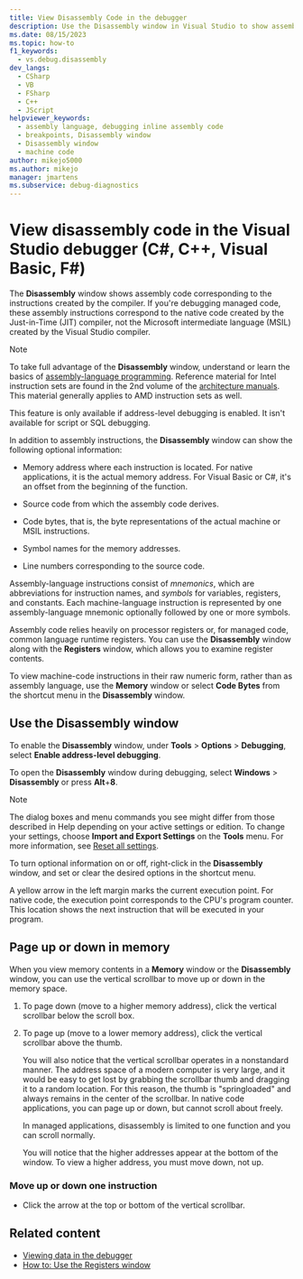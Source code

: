 ```yaml
---
title: View Disassembly Code in the debugger
description: Use the Disassembly window in Visual Studio to show assembly code corresponding to the instructions created by the compiler.
ms.date: 08/15/2023
ms.topic: how-to
f1_keywords: 
  - vs.debug.disassembly
dev_langs: 
  - CSharp
  - VB
  - FSharp
  - C++
  - JScript
helpviewer_keywords: 
  - assembly language, debugging inline assembly code
  - breakpoints, Disassembly window
  - Disassembly window
  - machine code
author: mikejo5000
ms.author: mikejo
manager: jmartens
ms.subservice: debug-diagnostics
---
```

# View disassembly code in the Visual Studio debugger (C#, C++, Visual Basic, F#)


The **Disassembly** window shows assembly code corresponding to the instructions created by the compiler. If you're debugging managed code, these assembly instructions correspond to the native code created by the Just-in-Time (JIT) compiler, not the Microsoft intermediate language (MSIL) created by the Visual Studio compiler.

> [!NOTE]
> To take full advantage of the **Disassembly** window, understand or learn the basics of [assembly-language programming](https://wikipedia.org/wiki/Assembly_language). Reference material for Intel instruction sets are found in the 2nd volume of the [architecture manuals](https://www.intel.com/content/www/us/en/developer/articles/technical/intel-sdm.html#three-volume). This material generally applies to AMD instruction sets as well.

This feature is only available if address-level debugging is enabled. It isn't available for script or SQL debugging.

In addition to assembly instructions, the **Disassembly** window can show the following optional information:

- Memory address where each instruction is located. For native applications, it is the actual memory address. For Visual Basic or C#, it's an offset from the beginning of the function.

- Source code from which the assembly code derives.

- Code bytes, that is, the byte representations of the actual machine or MSIL instructions.

- Symbol names for the memory addresses.

- Line numbers corresponding to the source code.

Assembly-language instructions consist of *mnemonics*, which are abbreviations for instruction names, and *symbols* for variables, registers, and constants. Each machine-language instruction is represented by one assembly-language mnemonic optionally followed by one or more symbols.

Assembly code relies heavily on processor registers or, for managed code, common language runtime registers. You can use the **Disassembly** window along with the **Registers** window, which allows you to examine register contents.

To view machine-code instructions in their raw numeric form, rather than as assembly language, use the **Memory** window or select **Code Bytes** from the shortcut menu in the **Disassembly** window.

## Use the Disassembly window

To enable the **Disassembly** window, under **Tools** > **Options** > **Debugging**, select **Enable address-level debugging**.

To open the **Disassembly** window during debugging, select **Windows** > **Disassembly** or press **Alt**+**8**.

> [!NOTE]
> The dialog boxes and menu commands you see might differ from those described in Help depending on your active settings or edition. To change your settings, choose **Import and Export Settings** on the **Tools** menu. For more information, see [Reset all settings](../ide/environment-settings.md#reset-all-settings).

To turn optional information on or off, right-click in the **Disassembly** window, and set or clear the desired options in the shortcut menu.

A yellow arrow in the left margin marks the current execution point. For native code, the execution point corresponds to the CPU's program counter. This location shows the next instruction that will be executed in your program.

## Page up or down in memory

When you view memory contents in a **Memory** window or the **Disassembly** window, you can use the vertical scrollbar to move up or down in the memory space.

1. To page down (move to a higher memory address), click the vertical scrollbar below the scroll box.

2. To page up (move to a lower memory address), click the vertical scrollbar above the thumb.

   You will also notice that the vertical scrollbar operates in a nonstandard manner. The address space of a modern computer is very large, and it would be easy to get lost by grabbing the scrollbar thumb and dragging it to a random location. For this reason, the thumb is "springloaded" and always remains in the center of the scrollbar. In native code applications, you can page up or down, but cannot scroll about freely.

   In managed applications, disassembly is limited to one function and you can scroll normally.

   You will notice that the higher addresses appear at the bottom of the window. To view a higher address, you must move down, not up.

### Move up or down one instruction

- Click the arrow at the top or bottom of the vertical scrollbar.

## Related content

* [Viewing data in the debugger](../debugger/viewing-data-in-the-debugger.md)
* [How to: Use the Registers window](../debugger/how-to-use-the-registers-window.md)